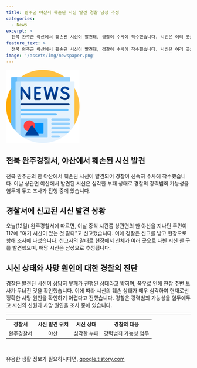 ```yaml
---
title: 완주군 야산서 훼손된 시신 발견 경찰 남성 추정
categories:
  - News
excerpt: >
  전북 완주군 야산에서 훼손된 시신이 발견돼, 경찰이 수사에 착수했습니다. 시신은 여러 곳으로 나뉜 상태로 발견되었고, 남성으로 추정됩니다. 시신의 부패가 상당히 진행돼 사망 원인을 조사하는 중에 있습니다. 폭우로 토사가 무너진 상태에서의 시신 발견으로, 사망 원인은 아직 확정되지 않았습니다. 현재 경찰은 강력범죄 등 여러 가능성을 염두에 두고 조사를 진행하고 있습니다.
feature_text: >
  전북 완주군 야산에서 훼손된 시신이 발견돼, 경찰이 수사에 착수했습니다. 시신은 여러 곳으로 나뉜 상태로 발견되었고, 남성으로 추정됩니다. 시신의 부패가 상당히 진행돼 사망 원인을 조사하는 중에 있습니다. 폭우로 토사가 무너진 상태에서의 시신 발견으로, 사망 원인은 아직 확정되지 않았습니다. 현재 경찰은 강력범죄 등 여러 가능성을 염두에 두고 조사를 진행하고 있습니다.
image: '/assets/img/newspaper.png'
---
```


<p><img src="/assets/img/newspaper.png" alt="kimp 속보" /></p>

<h2>전북 완주경찰서, 야산에서 훼손된 시신 발견</h2>

<p data-ke-size="size16">전북 완주군의 한 야산에서 훼손된 시신이 발견되어 경찰이 신속히 수사에 착수했습니다. 이날 상관면 야산에서 발견된 시신은 심각한 부패 상태로 경찰의 강력범죄 가능성을 염두에 두고 조사가 진행 중에 있습니다.</p>

<h2 data-ke-size="size26">경찰서에 신고된 시신 발견 상황</h2>

<p data-ke-size="size16">오늘(12일) 완주경찰서에 따르면, 이날 중식 시간쯤 상관면의 한 야산을 지나던 주민이 112에 "여기 시신이 있는 것 같다"고 신고했습니다. 이에 경찰은 신고를 받고 현장으로 향해 조사에 나섰습니다. 신고자의 말대로 현장에서 신체가 여러 곳으로 나뉜 시신 한 구를 발견했으며, 해당 시신은 남성으로 추정됩니다.</p>

<h2 data-ke-size="size26">시신 상태와 사망 원인에 대한 경찰의 진단</h2>

<p data-ke-size="size16">경찰은 발견된 시신이 상당히 부패가 진행된 상태라고 밝히며, 폭우로 인해 현장 주변 토사가 무너진 것을 확인했습니다. 이에 따라 시신의 훼손 상태가 매우 심각하여 현재로썬 정확한 사망 원인을 확인하기 어렵다고 전했습니다. 경찰은 강력범죄 가능성을 염두에두고 시신의 신원과 사망 원인을 조사 중에 있습니다.</p>

<hr>

<table>
    <tr>
        <td style="text-align: center; height: 17px;"><b>경찰서</b></td>
        <td style="text-align: center; height: 17px;"><b>시신 발견 위치</b></td>
        <td style="text-align: center; height: 17px;"><b>시신 상태</b></td>
        <td style="text-align: center; height: 17px;"><b>경찰의 대응</b></td>
    </tr>
    <tr>
        <td style="text-align: center; height: 17px;">완주경찰서</td>
        <td style="text-align: center; height: 17px;">야산</td>
        <td style="text-align: center; height: 17px;">심각한 부패</td>
        <td style="text-align: center; height: 17px;">강력범죄 가능성 염두</td>
    </tr>
</table>

<p data-ke-size="size16">&nbsp;</p>
유용한 생활 정보가 필요하시다면, <a href="https://qoogle.tistory.com" rel="dofollow">qoogle.tistory.com</a>


